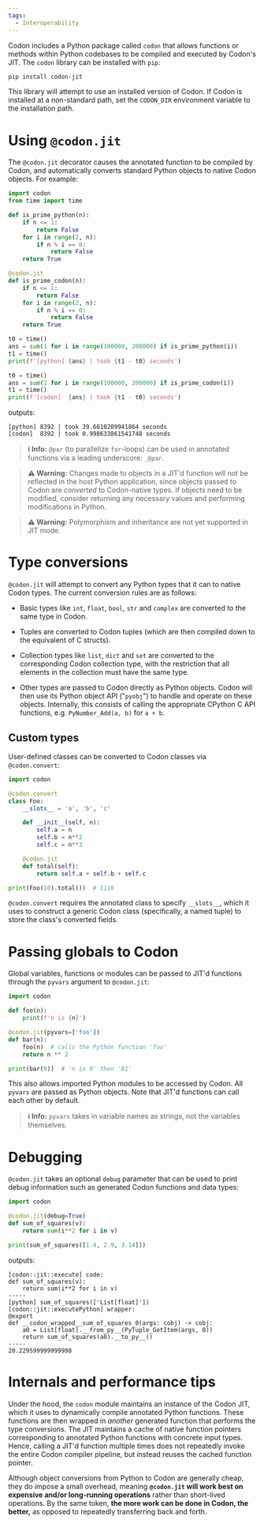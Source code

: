 ```yaml
---
tags:
  - Interoperability
---
```

Codon includes a Python package called `codon` that allows
functions or methods within Python codebases to be compiled and
executed by Codon's JIT. The `codon` library can be installed
with `pip`:

```bash
pip install codon-jit
```

This library will attempt to use an installed version of Codon.
If Codon is installed at a non-standard path, set the `CODON_DIR`
environment variable to the installation path.

# Using `@codon.jit`

The `@codon.jit` decorator causes the annotated function to be
compiled by Codon, and automatically converts standard Python
objects to native Codon objects. For example:

```python
import codon
from time import time

def is_prime_python(n):
    if n <= 1:
        return False
    for i in range(2, n):
        if n % i == 0:
            return False
    return True

@codon.jit
def is_prime_codon(n):
    if n <= 1:
        return False
    for i in range(2, n):
        if n % i == 0:
            return False
    return True

t0 = time()
ans = sum(1 for i in range(100000, 200000) if is_prime_python(i))
t1 = time()
print(f'[python] {ans} | took {t1 - t0} seconds')

t0 = time()
ans = sum(1 for i in range(100000, 200000) if is_prime_codon(i))
t1 = time()
print(f'[codon]  {ans} | took {t1 - t0} seconds')
```

outputs:

```
[python] 8392 | took 39.6610209941864 seconds
[codon]  8392 | took 0.998633861541748 seconds
```

> **ℹ️ Info:**
> `@par` (to parallelize `for`-loops) can be used in annotated functions
> via a leading underscore: `_@par`.

> **⚠️ Warning:**
> Changes made to objects in a JIT'd function will not be reflected
> in the host Python application, since objects passed to Codon are
> *converted* to Codon-native types. If objects need to be modified,
> consider returning any necessary values and performing modifications
> in Python.

> **⚠️ Warning:**
> Polymorphism and inheritance are not yet supported in JIT mode.


# Type conversions

`@codon.jit` will attempt to convert any Python types that it can
to native Codon types. The current conversion rules are as follows:

- Basic types like `int`, `float`, `bool`, `str` and `complex` are
  converted to the same type in Codon.

- Tuples are converted to Codon tuples (which are then compiled
  down to the equivalent of C structs).

- Collection types like `list`, `dict` and `set` are converted to
  the corresponding Codon collection type, with the restriction
  that all elements in the collection must have the same type.

- Other types are passed to Codon directly as Python objects.
  Codon will then use its Python object API ("`pyobj`") to handle
  and operate on these objects. Internally, this consists of calling
  the appropriate CPython C API functions, e.g. `PyNumber_Add(a, b)`
  for `a + b`.

## Custom types

User-defined classes can be converted to Codon classes via `@codon.convert`:

```python
import codon

@codon.convert
class Foo:
    __slots__ = 'a', 'b', 'c'

    def __init__(self, n):
        self.a = n
        self.b = n**2
        self.c = n**3

    @codon.jit
    def total(self):
        return self.a + self.b + self.c

print(Foo(10).total())  # 1110
```

`@codon.convert` requires the annotated class to specify `__slots__`, which
it uses to construct a generic Codon class (specifically, a named tuple) to
store the class's converted fields.

# Passing globals to Codon

Global variables, functions or modules can be passed to JIT'd functions through
the `pyvars` argument to `@codon.jit`:

``` python
import codon

def foo(n):
    print(f'n is {n}')

@codon.jit(pyvars=['foo'])
def bar(n):
    foo(n)  # calls the Python function 'foo'
    return n ** 2

print(bar(9))  # 'n is 9' then '81'
```

This also allows imported Python modules to be accessed by Codon. All `pyvars`
are passed as Python objects. Note that JIT'd functions can call each other
by default.

> **ℹ️ Info:**
> `pyvars` takes in variable names as strings, not the variables themselves.

# Debugging

`@codon.jit` takes an optional `debug` parameter that can be used to print debug
information such as generated Codon functions and data types:

``` python
import codon

@codon.jit(debug=True)
def sum_of_squares(v):
    return sum(i**2 for i in v)

print(sum_of_squares([1.4, 2.9, 3.14]))
```

outputs:

```
[codon::jit::execute] code:
def sum_of_squares(v):
    return sum(i**2 for i in v)
-----
[python] sum_of_squares(['List[float]'])
[codon::jit::executePython] wrapper:
@export
def __codon_wrapped__sum_of_squares_0(args: cobj) -> cobj:
    a0 = List[float].__from_py__(PyTuple_GetItem(args, 0))
    return sum_of_squares(a0).__to_py__()
-----
20.229599999999998
```

# Internals and performance tips

Under the hood, the `codon` module maintains an instance of the Codon JIT,
which it uses to dynamically compile annotated Python functions. These functions
are then wrapped in *another* generated function that performs the type conversions.
The JIT maintains a cache of native function pointers corresponding to annotated
Python functions with concrete input types. Hence, calling a JIT'd function
multiple times does not repeatedly invoke the entire Codon compiler pipeline,
but instead reuses the cached function pointer.

Although object conversions from Python to Codon are generally cheap, they do
impose a small overhead, meaning **`@codon.jit` will work best on expensive and/or
long-running operations** rather than short-lived operations. By the same token,
**the more work can be done in Codon, the better,** as opposed to repeatedly
transferring back and forth.
